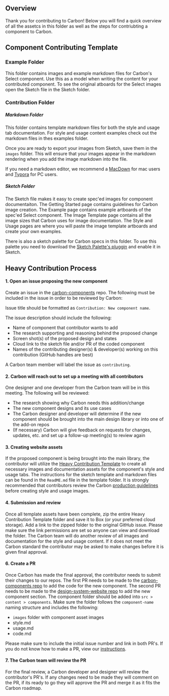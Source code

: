 ## Overview

Thank you for contributing to Carbon! Below you will find a quick overview of all the assetcs in this folder as well as the steps for contriubting a component to Carbon.

## Component Contributing Template

### Example Folder

This folder contains images and example markdown files for Carbon's Select component. Use this as a model when writing the content for your contributed component. To see the original atboards for the Select images open the Sketch file in the Sketch folder. 

### Contribution Folder

##### Markdown Folder
This folder contains template markdown files for both the style and usage tab documentation. For style and usage content examples check out the markdown files in thes examples folder.

Once you are ready to export your images from Sketch, save them in the `images` folder. This will ensure that your images appear in the markdown rendering when you add the image markdown into the file. 

If you need a markdown editor, we recommend a [MacDown](https://macdown.uranusjr.com/) for mac users and [Typora](https://typora.io/) for PC users.

##### Sketch Folder
The Sketch file makes it easy to create spec'ed images for component documentaiton. The Getting Started page contains guidelines for Carbon image creation. The Example page contains example artboards of the spec'ed Select component. The Image Template page contains all the image sizes that Carbon uses for image documentation. The Style and Usage pages are where you will paste the image template artboards and create your own examples. 

There is also a sketch palette for Carbon specs in this folder. To use this palette you need to download the [Sketch Palette's pluggin](https://github.com/andrewfiorillo/sketch-palettes) and enable it in Sketch.


## Heavy Contribution Process

#### 1. Open an issue proposing the new component

Create an issue in the [carbon-components](https://github.com/carbon-design-system/carbon-components) repo. The following must be included in the issue in order to be reviewed by Carbon:

Issue title should be formatted as `Contribution: New component name`.

The issue description should include the following:

* Name of component that contributor wants to add
* The research supporting and reasoning behind the proposed change
* Screen shot(s) of the proposed design and states
* Cloud link to the sketch file and/or PR of the coded component
* Names of the contributing designer(s) & developer(s) working on this contribution (GitHub handles are best)

A Carbon team member will label the issue as `contributing`.

#### 2. Carbon will reach out to set up a meeting with all contributors

One designer and one developer from the Carbon team will be in this meeting. The following will be reviewed:

* The research showing why Carbon needs this addition/change
* The new component designs and its use cases
* The Carbon designer and developer will determine if the new component should be brought into the main design library or into one of the add-on repos
* (If necessary) Carbon will give feedback on requests for changes, updates, etc. and set up a follow-up meeting(s) to review again

#### 3. Creating website assets

If the proposed component is being brought into the main library, the contributor will utilize the [Heavy Contribution Template]() to create all necessary images and documentation assets for the component's style and usage tabs. The instructions for the sketch template and markdown files can be found in the `ReadME.md` file in the template folder. It is strongly recommended that contributors review the Carbon [production guidelines](https://github.com/carbon-design-system/design-system-website/wiki/Production-guidelines) before creating style and usage images. 

#### 4. Submission and review

Once all template assets have been complete, zip the entire Heavy Contribution Template folder and save it to Box (or your preferred cloud storage). Add a link to the zipped folder to the original GitHub issue. Please make sure the link permissions are set so anyone can view and download the folder. The Carbon team will do another review of all images and documentation for the style and usage content. If it does not meet the Carbon standard the contributor may be asked to make changes before it is given final approval.

#### 6. Create a PR

Once Carbon has made the final approval, the contributor needs to submit their changes to our repos. The first PR needs to be made to the [carbon-components repo](https://github.com/carbon-design-system/carbon-components) to add the code for the new component. The second PR needs to be made to the [design-system-website repo](https://github.com/carbon-design-system/design-system-website) to add the new component section. The component folder should be added into `src > content > components`. Make sure the folder follows the  `component-name` naming structure and includes the following:

- `images` folder with component asset images
- style.md
- usage.md
- code.md

Please make sure to include the initial issue number and link in both PR's. If you do not know how to make a PR, view our [instructions](https://github.com/carbon-design-system/design-system-website/wiki/Creating-a-PR).


#### 7. The Carbon team will review the PR

For the final review, a Carbon developer and designer will review the contributor's PR's. If any changes need to be made they will comment on the PR, if its ready to go they will approve the PR and merge it as it fits the Carbon roadmap. 
